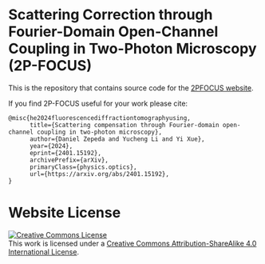 # Scattering Correction through Fourier-Domain Open-Channel Coupling in Two-Photon Microscopy (2P-FOCUS)

This is the repository that contains source code for the [2PFOCUS website](https://YuchengLi-steven.github.io/2PFOCUS/).

If you find 2P-FOCUS useful for your work please cite:
```
@misc{he2024fluorescencediffractiontomographyusing,
      title={Scattering compensation through Fourier-domain open-channel coupling in two-photon microscopy}, 
      author={Daniel Zepeda and Yucheng Li and Yi Xue},
      year={2024},
      eprint={2401.15192},
      archivePrefix={arXiv},
      primaryClass={physics.optics},
      url={https://arxiv.org/abs/2401.15192}, 
}
```

# Website License
<a rel="license" href="http://creativecommons.org/licenses/by-sa/4.0/"><img alt="Creative Commons License" style="border-width:0" src="https://i.creativecommons.org/l/by-sa/4.0/88x31.png" /></a><br />This work is licensed under a <a rel="license" href="http://creativecommons.org/licenses/by-sa/4.0/">Creative Commons Attribution-ShareAlike 4.0 International License</a>.
